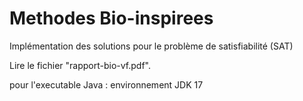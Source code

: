 # Methodes Bio-inspirees
Implémentation des solutions pour le problème de satisfiabilité (SAT)

Lire le fichier "rapport-bio-vf.pdf".

pour l'executable Java : environnement JDK 17
